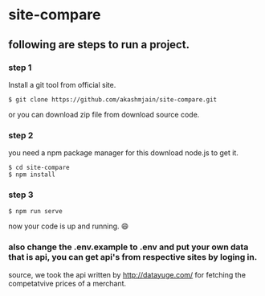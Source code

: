 # site-compare
## following are steps to run a project.
### step 1
  Install a git tool from official site.
  ```shell
  $ git clone https://github.com/akashmjain/site-compare.git
  ```
  or you can download zip file from download source code.
  
### step 2 
  you need a npm package manager for this download node.js to get it.
  ```shell
  $ cd site-compare
  $ npm install
  ```

### step 3
  ```shell
  $ npm run serve
  ```
  now your code is up and running. :smile:
### also change the .env.example to .env and put your own data that is api, you can get api's from respective sites by loging in.

source,
we took the api written by http://datayuge.com/ for fetching the competatvive prices of a merchant.
